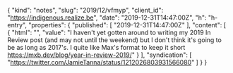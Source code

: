 {
  "kind": "notes",
  "slug": "2019/12/vfmyp",
  "client_id": "https://indigenous.realize.be",
  "date": "2019-12-31T14:47:00Z",
  "h": "h-entry",
  "properties": {
    "published": [
      "2019-12-31T14:47:00Z"
    ],
    "content": [
      {
        "html": "",
        "value": "I haven't yet gotten around to writing my 2019 In Review post (and may not until the weekend) but I don't think it's going to be as long as 2017's. I quite like Max's format to keep it short https://mxb.dev/blog/year-in-review-2019/"
      }
    ],
    "syndication": [
      "https://twitter.com/JamieTanna/status/1212026803931566080"
    ]
  }
}
